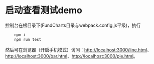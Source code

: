 # 启动查看测试demo
控制台在根目录下(FundCharts目录与webpack.config.js平级)，执行

``` sh
    npm i
    npm run test
```

然后可在浏览器（开启手机模式）访问：[http://localhost:3000/line.html](http://localhost:3000/line.html)、[http://localhost:3000/bar.html](http://localhost:3000/bar.html)、[http://localhost:3000/pie.html](http://localhost:3000/pie.html)。
